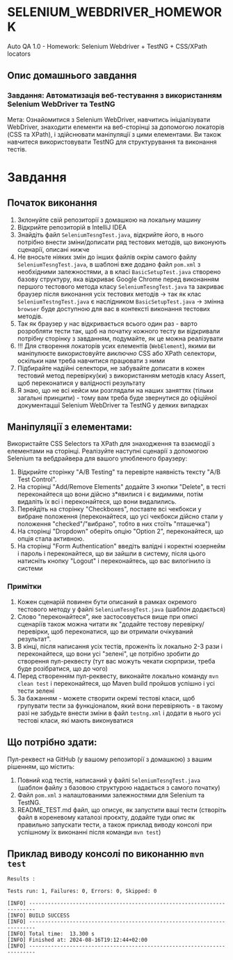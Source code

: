 # SELENIUM_WEBDRIVER_HOMEWORK
Auto QA 1.0 - Homework: Selenium Webdriver + TestNG + CSS/XPath locators


## Опис домашнього завдання
### Завдання: Автоматизація веб-тестування з використанням Selenium WebDriver та TestNG
Мета:
Ознайомитися з Selenium WebDriver, навчитись ініціалізувати WebDriver, знаходити елементи на веб-сторінці за допомогою локаторів (CSS та XPath), і здійснювати маніпуляції з цими елементами. 
Ви також навчитеся використовувати TestNG для структурування та виконання тестів.

# Завдання

## Початок виконання
1. Зклонуйте свій репозиторії з домашкою на локальну машину
2. Відкрийте репозиторій в IntelliJ IDEA
3. Знайдіть файл `SeleniumTesngTest.java`, відкрийте його, в нього потрібно внести зміни/дописати ряд тестових методів, що виконують сценарії, описані нижче
4. Не вносьте ніяких змін до інших файлів окрім самого файлу `SeleniumTesngTest.java`, в шаблоні вже додано файл `pom.xml` з необхідними залежностями, а в класі `BasicSetupTest.java` створено базову структуру, яка відкриває Google Chrome перед виконанням першого тестового метода класу `SeleniumTesngTest.java` та закриває браузер після виконання усіх тестових методів -> так як клас `SeleniumTestngTest.java` є наслідником `BasicSetupTest.java` -> змінна `browser` буде доступною для вас в контексті виконання тестових методів.
5. Так як браузер у нас відкривається всього один раз - варто розробляти тести так, щоб на початку кожного тесту ви відкривали потрібну сторінку з завданням, подумайте, як це можна реалізувати
6. !!! Для створення локаторів усих елементів (`WebElement`), якими ви маніпулюєте використовуйте *виключно* CSS або XPath селектори, оскільки нам треба навчитися працювати з ними
7. Підбирайте надійні селектори, не забувайте дописати в кожен тестовий метод перевірку(ки) з використанням методів класу Assert, щоб переконатися у валідності результату
8. Я знаю, що не всі кейси ми розглядали на наших заняттях (тільки загальні принципи) - тому вам треба буде звернутися до офіційної документацшї Selenium WebDriver та TestNG у деяких випадках


## Маніпуляції з елементами:
Використайте CSS Selectors та XPath для знаходження та взаємодії з елементами на сторінці.
Реалізуйте наступні сценарії з допомогою Selenium та вебдрайвера для вашого улюбленого браузеру:

1. Відкрийте сторінку "A/B Testing" та перевірте наявність тексту "A/B Test Control".
2. На сторінці "Add/Remove Elements" додайте 3 кнопки "Delete", в тесті переконайтеся що вони дійсно з*явилися і є видимими, потім видаліть їх всі і переконайтеся, що вони видалились.
3. Перейдіть на сторінку "Checkboxes", поставте всі чекбокси у вибране положення (переконайтеся, що усі чекбокси дійсно стали у положення "checked"/"вибрано", тобто в них стоїть "пташечка")
4. На сторінці "Dropdown" оберіть опцію "Option 2", переконайтеся, що опція стала активною.
6. На сторінці "Form Authentication" введіть валідні і коректні юзернейм і пароль і переконайтеся, що ви зайшли в систему, після цього натисніть кнопку "Logout" і переконайтесь, що вас вилогінило із системи

### Примітки
1. Кожен сценарій повинен бути описаний в рамках окремого тестового методу у файлі `SeleniumTesngTest.java` (шаблон додається)
2. Слово "переконайтеся", яке застосовується вище при описі сценаріїв також можна читати як "додайте тестову перевірку/перевірки, щоб переконатися, що ви отримали очікуваний результат".
3. В кінці, після написання усіх тестів, проженіть їх локально 2-3 рази і переконайтеся, що вони усі "зелені", це потрібно зробити до створення пул-реквесту (тут вас можуть чекати сюрпризи, треба буде розібратися, що до чого)
4. Перед створенням пул-реквесту, виконайте локально команду `mvn clean test` і переконайтеся, що Maven build пройшов успішно і усі тести зелені
5. За бажанням - можете створити окремі тестові класи, щоб групувати тести за функціоналом, який вони перевіряють - в такому разі не забудьте внести зміни в файл `testng.xml` і додати в нього усі тестові класи, які мають виконуватися

## Що потрібно здати:
Пул-реквест на GitHub (у вашому репозиторії з домашкою) з вашим рішенням, що містить:
1. Повний код тестів, написаний у файлі `SeleniumTesngTest.java` (шаблон файлу з базовою структурою надається з самого початку)
2. Файл `pom.xml` з налаштованими залежностями для Selenium та TestNG.
3. README_TEST.md файл, що описує, як запустити ваші тести (створіть файл в кореневому каталозі проєкту, додайте туди опис як правильно запускати тести, а також приклад виводу консолі при успішному їх виконанні після команди `mvn test`)

## Приклад виводу консолі по виконанню `mvn test`
```shell
Results :

Tests run: 1, Failures: 0, Errors: 0, Skipped: 0

[INFO] ------------------------------------------------------------------------
[INFO] BUILD SUCCESS
[INFO] ------------------------------------------------------------------------
[INFO] Total time:  13.300 s
[INFO] Finished at: 2024-08-16T19:12:44+02:00
[INFO] ------------------------------------------------------------------------
```
